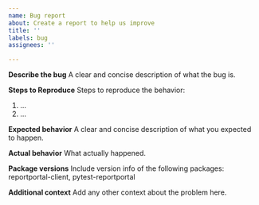 ```yaml
---
name: Bug report
about: Create a report to help us improve
title: ''
labels: bug
assignees: ''

---
```


**Describe the bug**
A clear and concise description of what the bug is.

**Steps to Reproduce**
Steps to reproduce the behavior:
1. ...
2. ...

**Expected behavior**
A clear and concise description of what you expected to happen.

**Actual behavior**
What actually happened.

**Package versions**
Include version info of the following packages: reportportal-client, pytest-reportportal

**Additional context**
Add any other context about the problem here.
